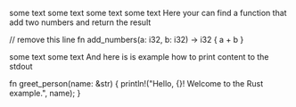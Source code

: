 some text
some text
some text
some text
Here your can find a function that add two numbers and return the result
<!-- 📖adding_numbers -->
// remove this line
fn add_numbers(a: i32, b: i32) -> i32 {
    a + b
}
<!-- adding_numbers📖 -->
some text
some text
And here is is example how to print content to the stdout
<!-- 📖greet_person -->
fn greet_person(name: &str) {
    println!("Hello, {}! Welcome to the Rust example.", name);
}
<!-- greet_person📖 -->   